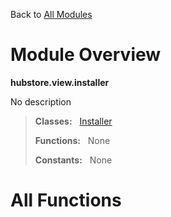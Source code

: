 Back to [All Modules](https://github.com/pyrustic/hubstore/blob/master/docs/modules/README.md#readme)

# Module Overview

**hubstore.view.installer**
 
No description

> **Classes:** &nbsp; [Installer](https://github.com/pyrustic/hubstore/blob/master/docs/modules/content/hubstore.view.installer/content/classes/Installer.md#class-installer)
>
> **Functions:** &nbsp; None
>
> **Constants:** &nbsp; None

# All Functions



